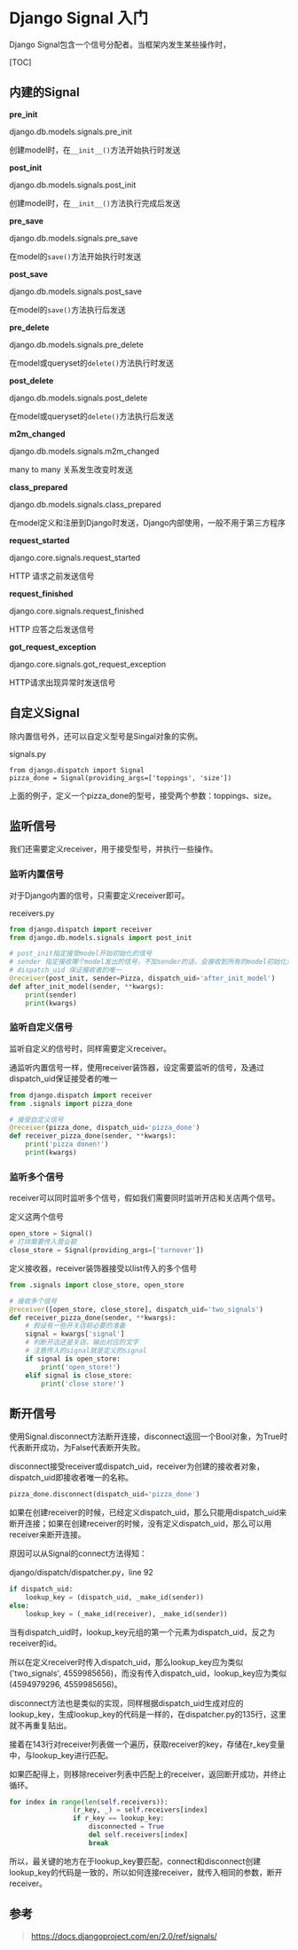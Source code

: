 # Django Signal 入门

Django Signal包含一个信号分配者。当框架内发生某些操作时，

[TOC]

## 内建的Signal

**pre_init**

django.db.models.signals.pre_init

创建model时，在`__init__()`方法开始执行时发送

**post_init**

django.db.models.signals.post_init

创建model时，在`__init__()`方法执行完成后发送

**pre_save**

django.db.models.signals.pre_save

在model的`save()`方法开始执行时发送

**post_save**

django.db.models.signals.post_save

在model的`save()`方法执行后发送

**pre_delete**

django.db.models.signals.pre_delete

在model或queryset的`delete()`方法执行时发送

**post_delete**

django.db.models.signals.post_delete

在model或queryset的`delete()`方法执行后发送

**m2m_changed**

django.db.models.signals.m2m_changed

many to many 关系发生改变时发送

**class_prepared**

django.db.models.signals.class_prepared

在model定义和注册到Django时发送，Django内部使用，一般不用于第三方程序

**request_started**

django.core.signals.request_started

HTTP 请求之前发送信号

**request_finished**

django.core.signals.request_finished

HTTP 应答之后发送信号

**got_request_exception**

django.core.signals.got_request_exception

HTTP请求出现异常时发送信号

## 自定义Signal

除内置信号外，还可以自定义型号是Singal对象的实例。

signals.py

```
from django.dispatch import Signal
pizza_done = Signal(providing_args=['toppings', 'size'])
```

上面的例子，定义一个pizza_done的型号，接受两个参数：toppings、size。

## 监听信号

我们还需要定义receiver，用于接受型号，并执行一些操作。

### 监听内置信号

对于Django内置的信号，只需要定义receiver即可。

receivers.py

```python
from django.dispatch import receiver
from django.db.models.signals import post_init

# post_init指定接受model开始初始化的信号
# sender 指定接收哪个model发出的信号，不加sender的话，会接收到所有的model初始化消息
# dispatch_uid 保证接收者的唯一
@receiver(post_init, sender=Pizza, dispatch_uid='after_init_model')
def after_init_model(sender, **kwargs):
    print(sender)
    print(kwargs)
```

### 监听自定义信号

监听自定义的信号时，同样需要定义receiver。

通监听内置信号一样，使用receiver装饰器，设定需要监听的信号，及通过dispatch_uid保证接受者的唯一

```python
from django.dispatch import receiver
from .signals import pizza_done

# 接受自定义信号
@receiver(pizza_done, dispatch_uid='pizza_done')
def receiver_pizza_done(sender, **kwargs):
    print('pizza donen!')
    print(kwargs)
```

### 监听多个信号

receiver可以同时监听多个信号，假如我们需要同时监听开店和关店两个信号。

定义这两个信号

```python
open_store = Signal()
# 打烊需要传入营业额
close_store = Signal(providing_args=['turnover'])
```

定义接收器，receiver装饰器接受以list传入的多个信号

```python
from .signals import close_store, open_store

# 接收多个信号
@receiver([open_store, close_store], dispatch_uid='two_signals')
def receiver_pizza_done(sender, **kwargs):
    # 假设有一些开关店前必要的准备
    signal = kwargs['signal']
    # 判断开店还是关店，输出对应的文字
    # 注意传入的signal就是定义的signal
    if signal is open_store:
        print('open_store!')
    elif signal is close_store:
        print('close store!')
```

## 断开信号

使用Signal.disconnect方法断开连接，disconnect返回一个Bool对象，为True时代表断开成功，为False代表断开失败。

disconnect接受receiver或dispatch_uid，receiver为创建的接收者对象，dispatch_uid即接收者唯一的名称。

```python
pizza_done.disconnect(dispatch_uid='pizza_done')
```

如果在创建receiver的时候，已经定义dispatch_uid，那么只能用dispatch_uid来断开连接；如果在创建receiver的时候，没有定义dispatch_uid，那么可以用receiver来断开连接。

原因可以从Signal的connect方法得知：

django/dispatch/dispatcher.py，line 92

```python
if dispatch_uid:
    lookup_key = (dispatch_uid, _make_id(sender))
else:
    lookup_key = (_make_id(receiver), _make_id(sender))
```

当有dispatch_uid时，lookup_key元组的第一个元素为dispatch_uid，反之为receiver的id。

所以在定义receiver时传入dispatch_uid，那么lookup_key应为类似 ('two_signals', 4559985656)，而没有传入dispatch_uid，lookup_key应为类似 (4594979296, 4559985656)。

disconnect方法也是类似的实现，同样根据dispatch_uid生成对应的lookup_key，生成lookup_key的代码是一样的，在dispatcher.py的135行，这里就不再重复贴出。

接着在143行对receiver列表做一个遍历，获取receiver的key，存储在r_key变量中，与lookup_key进行匹配。

如果匹配得上，则移除receiver列表中匹配上的receiver，返回断开成功，并终止循环。

```python
for index in range(len(self.receivers)):
                (r_key, _) = self.receivers[index]
                if r_key == lookup_key:
                    disconnected = True
                    del self.receivers[index]
                    break
```

所以，最关键的地方在于lookup_key要匹配，connect和disconnect创建lookup_key的代码是一致的，所以如何连接receiver，就传入相同的参数，断开receiver。

## 参考

> https://docs.djangoproject.com/en/2.0/ref/signals/